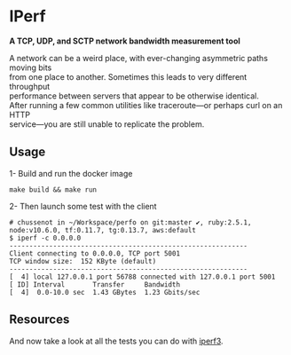 IPerf
=====

**A TCP, UDP, and SCTP network bandwidth measurement tool**

A network can be a weird place, with ever-changing asymmetric paths moving bits  
from one place to another. Sometimes this leads to very different throughput  
performance between servers that appear to be otherwise identical.  
After running a few common utilities like traceroute—or perhaps curl on an HTTP  
service—you are still unable to replicate the problem.  

Usage
-----

1- Build and run the docker image

`make build && make run`

2- Then launch some test with the client

```
# chussenot in ~/Workspace/perfo on git:master ✔, ruby:2.5.1, node:v10.6.0, tf:0.11.7, tg:0.13.7, aws:default
$ iperf -c 0.0.0.0
------------------------------------------------------------
Client connecting to 0.0.0.0, TCP port 5001
TCP window size:  152 KByte (default)
------------------------------------------------------------
[  4] local 127.0.0.1 port 56788 connected with 127.0.0.1 port 5001
[ ID] Interval       Transfer     Bandwidth
[  4]  0.0-10.0 sec  1.43 GBytes  1.23 Gbits/sec
```

Resources
---------

And now take a look at all the tests you can do with [iperf3](https://github.com/esnet/iperf).
